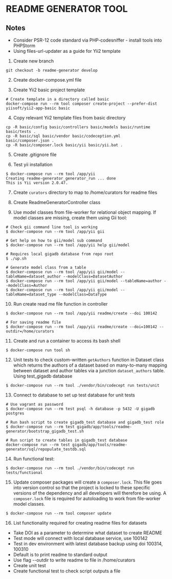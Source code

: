 # README GENERATOR TOOL

## Notes

* Consider PSR-12 code standard via PHP-codesniffer - install tools into PHPStorm
* Using files-url-updater as a guide for Yii2 template

1. Create new branch
```
git checkout -b readme-generator develop
```

2. Create docker-compose.yml file

3. Create Yii2 basic project template
```
# Create template in a directory called basic
docker-compose run --rm tool composer create-project --prefer-dist yiisoft/yii2-app-basic basic
```

4. Copy relevant Yii2 template files from basic directory
```
cp -R basic/config basic/controllers basic/models basic/runtime basic/tests .
cp -R basic/sql basic/vendor basic/codeception.yml  basic/composer.json .
cp -R basic/composer.lock basic/yii basic/yii.bat .
```

5. Create .gitignore file

6. Test yii installation
```
$ docker-compose run --rm tool /app/yii
Creating readme-generator_generator_run ... done
This is Yii version 2.0.47.
```

7. Create `curators` directory to map to /home/curators for readme files

8. Create ReadmeGeneratorController class

9. Use model classes from file-worker for relational object mapping. If model
   classes are missing, create them using Gii tool:
```
# Check gii command line tool is working
$ docker-compose run --rm tool /app/yii gii

# Get help on how to gii/model sub command
$ docker-compose run --rm tool /app/yii help gii/model

# Requires local gigadb database from repo root
$ ./up.sh

# Generate model class from a table
$ docker-compose run --rm tool /app/yii gii/model --tableName=dataset_author --modelClass=DatasetAuthor
$ docker-compose run --rm tool /app/yii gii/model --tableName=author --modelClass=Author
$ docker-compose run --rm tool /app/yii gii/model --tableName=dataset_type --modelClass=DataType
```

10. Run create read me file function in controller
```
$ docker-compose run --rm tool /app/yii readme/create --doi 100142

# For saving readme file
$ docker-compose run --rm tool /app/yii readme/create --doi=100142 --outdir=/home/curators
```

11. Create and run a container to access its bash shell
```
$ docker-compose run tool sh
```

12. Unit tests to check custom-written `getAuthors` function in Dataset class which
returns the authors of a dataset based on many-to-many mapping between dataset
and author tables via a junction `dataset_authors` table. Using test_gigadb database
```
$ docker-compose run --rm tool ./vendor/bin/codecept run tests/unit
```

13. Connect to database to set up test database for unit tests
```
# Use vagrant as password
$ docker-compose run --rm test psql -h database -p 5432 -U gigadb postgres

# Run bash script to create gigadb_test database and gigadb_test role
$ docker-compose run --rm test gigadb/app/tools/readme-generator/bootstrap_gigadb_test.sh

# Run script to create tables in gigadb_test database
docker-compose run --rm test gigadb/app/tools/readme-generator/sql/repopulate_testdb.sql
```

14. Run functional test:
```
$ docker-compose run --rm tool ./vendor/bin/codecept run tests/functional
```

15. Update composer packages will create a `composer.lock`. This file goes into
version control so that the project is locked to these specific versions of the
dependency and all developers will therefore be using. A `composer.lock` file
is required for autoloading to work from file-worker model classes.
```
$ docker-compose run --rm tool composer update
```

16. List functionality required for creating readme files for datasets

* Take DOI as a parameter to determine what dataset to create README
* Test mode will connect with local database service, use 100142
* Test in dev environment with latest database backup using doi 100314, 100310
* Default is to print readme to standard output
* Use flag --outdir to write readme to file in /home/curators
* Create unit test
* Create functional test to check script outputs a file
